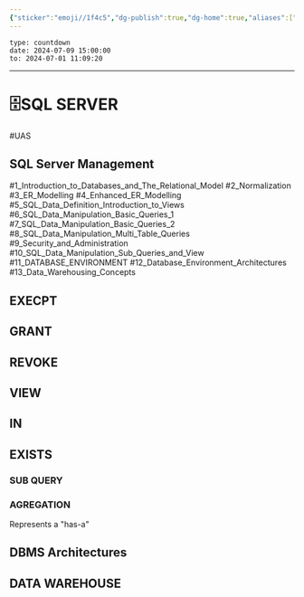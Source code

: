 ```yaml
---
{"sticker":"emoji//1f4c5","dg-publish":true,"dg-home":true,"aliases":["SQL"],"permalink":"/knowladge/database/","tags":["gardenEntry"],"dgPassFrontmatter":true,"noteIcon":"","created":"2024-06-13T14:23:33.881+07:00","updated":"2024-07-02T07:27:41.933+07:00"}
---
```


```widgets
type: countdown
date: 2024-07-09 15:00:00
to: 2024-07-01 11:09:20
```
---


# 🗄SQL SERVER
#UAS 
## SQL Server Management

#1_Introduction_to_Databases_and_The_Relational_Model 
#2_Normalization
#3_ER_Modelling 
#4_Enhanced_ER_Modelling 
#5_SQL_Data_Definition_Introduction_to_Views 
#6_SQL_Data_Manipulation_Basic_Queries_1 
#7_SQL_Data_Manipulation_Basic_Queries_2
#8_SQL_Data_Manipulation_Multi_Table_Queries 
#9_Security_and_Administration
#10_SQL_Data_Manipulation_Sub_Queries_and_View 
#11_DATABASE_ENVIRONMENT 
#12_Database_Environment_Architectures 
#13_Data_Warehousing_Concepts

## EXECPT
## GRANT
## REVOKE
## VIEW
## IN
## EXISTS
### SUB QUERY
### AGREGATION
Represents a "has-a"
## DBMS Architectures
## DATA WAREHOUSE
